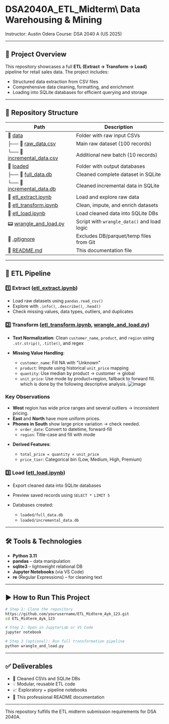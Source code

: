 # DSA2040A\_ETL\_Midterm\ Data Warehousing & Mining
Instructor: Austin Odera
Course: DSA 2040 A (US 2025)

---

## 📁 Project Overview

This repository showcases a full **ETL (Extract → Transform → Load)** pipeline for retail sales data. The project includes:

* Structured data extraction from CSV files
* Comprehensive data cleaning, formatting, and enrichment
* Loading into SQLite databases for efficient querying and storage

---

## 📂 Repository Structure

| Path                                                                                                                    | Description                                 |
| ----------------------------------------------------------------------------------------------------------------------- | ------------------------------------------- |
| 📁 [data](https://github.com/yourusername/ETL_Midterm_Ayk_123/tree/main/data)                                           | Folder with raw input CSVs                  |
| ├── 📄 [raw\_data.csv](https://github.com/yourusername/ETL_Midterm_Ayk_123/blob/main/data/raw_data.csv)                 | Main raw dataset (100 records)              |
| └── 📄 [incremental\_data.csv](https://github.com/yourusername/ETL_Midterm_Ayk_123/blob/main/data/incremental_data.csv) | Additional new batch (10 records)           |
| 📁 [loaded](https://github.com/yourusername/ETL_Midterm_Ayk_123/tree/main/loaded)                                       | Folder with output databases                |
| ├── 📄 [full\_data.db](https://github.com/yourusername/ETL_Midterm_Ayk_123/blob/main/loaded/full_data.db)               | Cleaned complete dataset in SQLite          |
| └── 📄 [incremental\_data.db](https://github.com/yourusername/ETL_Midterm_Ayk_123/blob/main/loaded/incremental_data.db) | Cleaned incremental data in SQLite          |
| 📒 [etl\_extract.ipynb](https://github.com/yourusername/ETL_Midterm_Ayk_123/blob/main/etl_extract.ipynb)                | Load and explore raw data                   |
| 📒 [etl\_transform.ipynb](https://github.com/yourusername/ETL_Midterm_Ayk_123/blob/main/etl_transform.ipynb)            | Clean, impute, and enrich datasets          |
| 📒 [etl\_load.ipynb](https://github.com/yourusername/ETL_Midterm_Ayk_123/blob/main/etl_load.ipynb)                      | Load cleaned data into SQLite DBs           |
| 📟 [wrangle\_and\_load.py](https://github.com/yourusername/ETL_Midterm_Ayk_123/blob/main/wrangle_and_load.py)           | Script with `wrangle_data()` and load logic |
| 📄 [.gitignore](https://github.com/yourusername/ETL_Midterm_Ayk_123/blob/main/.gitignore)                               | Excludes DB/parquet/temp files from Git     |
| 📄 [README.md](https://github.com/yourusername/ETL_Midterm_Ayk_123/blob/main/README.md)                                 | This documentation file                     |

---

## 🔄 ETL Pipeline

### 1️⃣ Extract ([etl\_extract.ipynb](https://github.com/yourusername/ETL_Midterm_Ayk_123/blob/main/etl_extract.ipynb))

* Load raw datasets using `pandas.read_csv()`
* Explore with `.info()`, `.describe()`, `.head()`
* Check missing values, data types, outliers, and duplicates

### 2️⃣ Transform ([etl\_transform.ipynb](https://github.com/yourusername/ETL_Midterm_Ayk_123/blob/main/etl_transform.ipynb), [wrangle\_and\_load.py](https://github.com/yourusername/ETL_Midterm_Ayk_123/blob/main/wrangle_and_load.py))

* **Text Normalization**: Clean `customer_name`, `product`, and `region` using `.str.strip()`, `.title()`, and regex
* **Missing Value Handling**:

  * `customer_name`: Fill NA with "Unknown"
  * `product`: Impute using historical `unit_price` mapping
  * `quantity`: Use median by product → customer → global
  * `unit_price`: Use mode by product+region, fallback to forward fill. which is done by the following descriptive analysis.
  ![image](https://github.com/user-attachments/assets/0cb41cc6-5821-4d05-9ae3-1dacbb9e3dac)
### Key Observations
- **West** region has wide price ranges and several outliers → inconsistent pricing.
- **East** and **North** have more uniform prices.
- **Phones in South** show large price variation → check needed.
  * `order_date`: Convert to datetime, forward-fill
  * `region`: Title-case and fill with mode
* **Derived Features**:

  * `total_price = quantity × unit_price`
  * `price_tier`: Categorical bin (Low, Medium, High, Premium)

### 3️⃣ Load ([etl\_load.ipynb](https://github.com/yourusername/ETL_Midterm_Ayk_123/blob/main/etl_load.ipynb))

* Export cleaned data into SQLite databases
* Preview saved records using `SELECT * LIMIT 5`
* Databases created:

  * `loaded/full_data.db`
  * `loaded/incremental_data.db`

---

## 🛠 Tools & Technologies

* **Python 3.11**
* **pandas** – data manipulation
* **sqlite3** – lightweight relational DB
* **Jupyter Notebooks** (via VS Code)
* **re** (Regular Expressions) – for cleaning text

---

## ▶ How to Run This Project

```bash
# Step 1: Clone the repository
https://github.com/yourusername/ETL_Midterm_Ayk_123.git
cd ETL_Midterm_Ayk_123

# Step 2: Open in JupyterLab or VS Code
jupyter notebook

# Step 3 (optional): Run full transformation pipeline
python wrangle_and_load.py
```

---

## ✅ Deliverables

* 📄 Cleaned CSVs and SQLite DBs
* 💡 Modular, reusable ETL code
* 📈 Exploratory + pipeline notebooks
* 📖 This professional README documentation

---
This repository fulfills the ETL midterm submission requirements for DSA 2040A.
